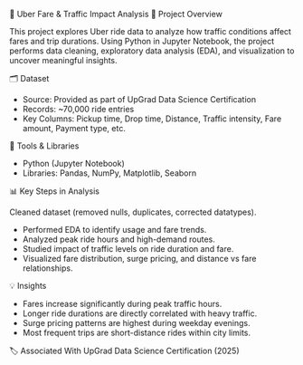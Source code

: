 🚖 Uber Fare & Traffic Impact Analysis
📌 Project Overview

This project explores Uber ride data to analyze how traffic conditions affect fares and trip durations. Using Python in Jupyter Notebook, the project performs data cleaning, exploratory data analysis (EDA), and visualization to uncover meaningful insights.

🗂️ Dataset

- Source: Provided as part of UpGrad Data Science Certification
- Records: ~70,000 ride entries
- Key Columns: Pickup time, Drop time, Distance, Traffic intensity, Fare amount, Payment type, etc.

🔧 Tools & Libraries

- Python (Jupyter Notebook)
- Libraries: Pandas, NumPy, Matplotlib, Seaborn

📊 Key Steps in Analysis

Cleaned dataset (removed nulls, duplicates, corrected datatypes).

- Performed EDA to identify usage and fare trends.
- Analyzed peak ride hours and high-demand routes.
- Studied impact of traffic levels on ride duration and fare.
- Visualized fare distribution, surge pricing, and distance vs fare relationships.

💡 Insights

- Fares increase significantly during peak traffic hours.
- Longer ride durations are directly correlated with heavy traffic.
- Surge pricing patterns are highest during weekday evenings.
- Most frequent trips are short-distance rides within city limits.

🏷️ Associated With
UpGrad Data Science Certification (2025)
